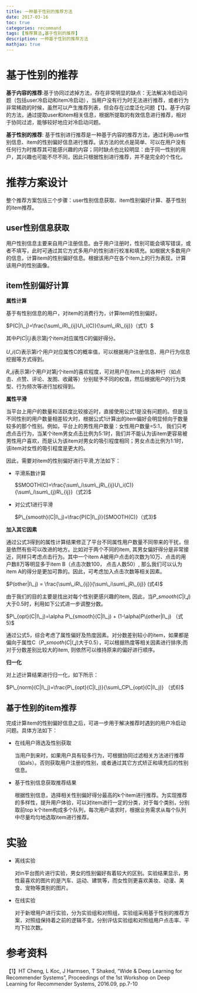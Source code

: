 ```yaml
---
title: 一种基于性别的推荐方法
date: 2017-03-16
toc: true
categories: recommand
tags: [推荐算法,基于性别的推荐]
description: 一种基于性别的推荐方法
mathjax: true
---
```


<script type="text/x-mathjax-config">
  MathJax.Hub.Config({
    extensions: ["tex2jax.js"],
    jax: ["input/TeX"],
    tex2jax: {
      inlineMath: [ ['$','$'], ['\\(','\\)'] ],
      displayMath: [ ['$$','$$']],
      processEscapes: true
    }
  });
</script>
<script type="text/javascript" src="https://cdn.mathjax.org/mathjax/latest/MathJax.js?config=TeX-AMS_HTML,http://myserver.com/MathJax/config/local/local.js">
</script>

# 基于性别的推荐
**基于内容的推荐**:基于协同过滤掉方法，存在非常明显的缺点：无法解决冷启动问题（包括user冷启动和item冷启动），当用户没有行为时无法进行推荐，或者行为非常稀疏的时候，虽然可以产生推荐列表，但会存在过度泛化问题【1】。基于内容的方法，通过提取user和item相关信息，根据所提取的有效信息进行推荐，相对于协同过滤，能够较好地应对冷启动问题。

**基于性别的推荐**: 基于性别进行推荐是一种基于内容的推荐方法，通过利用user性别信息、item的性别偏好信息进行推荐。该方法的优点是简单、可以在用户没有任何行为时推荐其可能感兴趣的内容；同时缺点也比较明显：由于同一性别的用户，其兴趣也可能不尽不同，因此只根据性别进行推荐，并不是完全的个性化。

 
# 推荐方案设计
   整个推荐方案包括三个步骤：user性别信息获取、item性别偏好计算、基于性别的item推荐。

## user性别信息获取

 用户性别信息主要来自用户注册信息。由于用户注册时，性别可能会填写错误，或者不填写，此时可通过其它方式多用户的性别进行校准和填充。如根据大多数用户的信息，计算item的性别偏好信息。根据该用户在各个item上的行为表现，计算该用户的性别画像。

## item性别偏好计算
**属性计算**

基于有性别信息的用户，对item的消费行为，计算item的性别偏好。
 
  $P(C|I\_j)=\frac{\sum\_iR\_{ij}U\_i(C)}{\sum\_iR\_{ij}}（式1）$

其中$P(C|I_j)$表示第j个item对应属性C的偏好得分。

$U\_i(C)$表示第i个用户对应属性C的概率值，可以根据用户注册信息、用户行为信息挖掘等方式得到。

$R\_{ij}$表示第i个用户对第j个item的喜欢程度，可对用户在item上的各种行（如点击、点赞、评论、发图、收藏等）分别赋予不同的权值，然后根据用户的行为类型、行为频次等进行加权得到。

**属性平滑**

当平台上用户的数量和活跃度比较接近时，直接使用公式1是没有问题的。但是当不同性别的用户数量相差较大时，根据公式1计算出的item偏好会明显倾向于数量较多的那个性别。例如，平台上的男性用户数量：女性用户数量=5:1， 我们只考虑点击行为，当某个item男女点击比例为5:1时，我们并不能认为该item更容易被男性用户喜欢，而是认为该item对男女的吸引程度相同；男女点击比例为1:1时，该item对女性的吸引程度是更大的。


因此，需要对item的性别偏好进行平滑,方法如下：

* 平滑系数计算

  $SMOOTH(C)=\frac{\sum\_i\sum\_jR\_{ij}U\_i(C)}{\sum\_i\sum\_{j}R\_{ij}}（式2)$

* 对公式1进行平滑

  $P\_{smooth}(C|I\_j)=\frac{P(C|I\_j)}{SMOOTH(C)}（式3)$

**加入其它因素**

  通过公式3得到的属性计算结果修正了平台不同属性用户数量不同带来的干扰，但是依然有些可以改进的地方。比如对于两个不同的item, 其男女偏好得分是非常接近，同样只考虑点击行为。其中一个item A被用户点击的次数为10万、点击的用户数8万等明显多于item B（点击次数100， 点击人数50）, 那么我们可以认为item A的得分是更加可靠的。因此，可考虑加入点击次数等相关因素。
 
  $P(other|I\_j) = \frac{\sum\_iR\_{ij}}{\sum\_i\sum\_jR\_{ij}} (式4)$
   
  由于我们的目的主要是找出对每个性别更感兴趣的item, 因此，当$P\_{smooth}(C|I\_j)$大于0.5时，利用如下公式进一步调整分数。
   
  $P\_{opt}(C|I\_j)=\alpha P\_{smooth}(C|I\_j) + (1-\alpha)P\(other|I\_j) （式5)$  

  通过公式5，综合考虑了属性偏好及热度因素。对分数差别较小的item，如果都是偏向于属性C（$P\_{smooth}(C|I\_j)$大于0.5），可以根据热度等相关因素进行排序;而对于分数差别比较大的item, 则依然可以维持原来的偏好进行顺序。
  
**归一化**
   
  对上述计算结果进行归一化，如下所示：
     
  $P\_{norm}(C|I\_j)=\frac{P\_{opt}(C|I_j)}{\sum\_CP\_{opt}(C|I\_j)} （式6)$


## 基于性别的item推荐

完成计算item的性别偏好信息之后，可进一步用于解决推荐时遇到的用户冷启动问题。具体方法如下：

* 在线用户筛选及性别获取

  当用户到来时，如果用户具有较多行为，可根据协同过滤相关方法进行推荐（如als）。否则获取用户注册的性别，或者通过其它方式矫正和填充后的性别信息。
 
* 基于性别信息获取推荐结果
 
  根据性别信息，选择相关性别偏好得分最高的k个item进行推荐。为实现推荐的多样性，提升用户体验，可以对item进行一定的分类，对于每个类别，分别取前top k个item构成多个队列，每次用户请求时，根据业务需求从每个队列中尽量均匀地选取item进行推荐。
  
  
# 实验

* 离线实验

    对in平台图片进行实验，男女的性别偏好有着较大的区别。实验结果显示，男性最喜欢的图片的是汽车、运动、建筑等，而女性则更喜欢美妆、动漫、美食、宠物等类别的图片。

* 在线实验

    对于新增用户进行实验，分为实验组和对照组，实验组采用基于性别的推荐方案，对照组保持着之前的逻辑不变。分别评估实验组和对照组用户点击率、平均下拉次数。

# 参考资料


【1】HT Cheng, L Koc, J Harmsen, T Shaked, “Wide & Deep Learning for Recommender Systems”, Proceedings of the 1st Workshop on Deep Learning for Recommender Systems, 2016.09, pp.7-10

